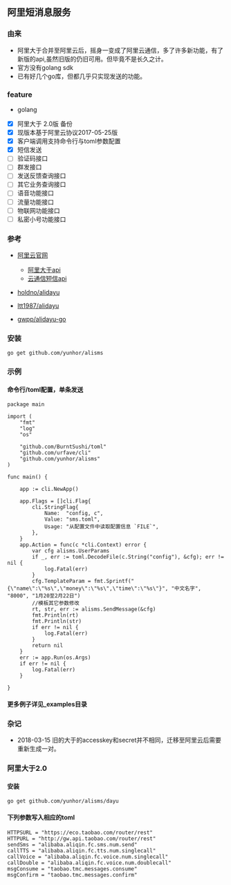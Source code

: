 ## 阿里短消息服务

### 由来

   - 阿里大于合并至阿里云后，摇身一变成了阿里云通信，多了许多新功能，有了新版的api,虽然旧版的仍旧可用。但毕竟不是长久之计。  
   - 官方没有golang sdk
   - 已有好几个go库，但都几乎只实现发送的功能。

### feature
   - golang
   - [x] 阿里大于 2.0版 备份
   - [x] 现版本基于阿里云协议2017-05-25版
   - [x] 客户端调用支持命令行与toml参数配置
   - [x] 短信发送
   - [ ] 验证码接口   
   - [ ] 群发接口
   - [ ] 发送反馈查询接口
   - [ ] 其它业务查询接口
   - [ ] 语音功能接口
   - [ ] 流量功能接口
   - [ ] 物联网功能接口
   - [ ] 私密小号功能接口

### 参考
 
   - [阿里云官网](https://dayu.aliyun.com/?spm=a3142.10677814.0.0.23716ebcliNC2w)

     - [阿里大于api](http://open.taobao.com/doc2/apiDetail.htm?spm=0.0.0.0.bkKKhG&apiId=25450)
     - [云通信短信api](https://help.aliyun.com/document_detail/56189.html?spm=a2c4g.11186623.6.580.bDKh92)

   - [holdno/alidayu](https://github.com/holdno/alidayu)
   - [ltt1987/alidayu](https://github.com/ltt1987/alidayu)
   - [gwpp/alidayu-go](https://github.com/gwpp/alidayu-go)

### 安装

    go get github.com/yunhor/alisms

### 示例
#### 命令行/toml配置，单条发送

```
package main

import (
	"fmt"
	"log"
	"os"

	"github.com/BurntSushi/toml"
	"github.com/urfave/cli"
	"github.com/yunhor/alisms"
)

func main() {

	app := cli.NewApp()

	app.Flags = []cli.Flag{
		cli.StringFlag{
			Name:  "config, c",
			Value: "sms.toml",
			Usage: "从配置文件中读取配置信息 `FILE`",
		},
	}
	app.Action = func(c *cli.Context) error {
		var cfg alisms.UserParams
		if _, err := toml.DecodeFile(c.String("config"), &cfg); err != nil {
			log.Fatal(err)
		}
		cfg.TemplateParam = fmt.Sprintf("{\"name\":\"%s\",\"money\":\"%s\",\"time\":\"%s\"}", "中文名字", "8000", "1月20至2月22日")
		//模板其它参数修改
		rt, str, err := alisms.SendMessage(&cfg)
		fmt.Println(rt)
		fmt.Println(str)
		if err != nil {
			log.Fatal(err)
		}
		return nil
	}
	err := app.Run(os.Args)
	if err != nil {
		log.Fatal(err)
	}

}
```
#### 更多例子详见_examples目录

### 杂记

- 2018-03-15 旧的大于的accesskey和secret并不相同，迁移至阿里云后需要重新生成一对。

### 阿里大于2.0

#### 安装

	go get github.com/yunhor/alisms/dayu
	
#### 下列参数写入相应的toml

	HTTPSURL = "https://eco.taobao.com/router/rest"
	HTTPURL = "http://gw.api.taobao.com/router/rest"
	sendSms = "alibaba.aliqin.fc.sms.num.send"
	callTTS = "alibaba.aliqin.fc.tts.num.singlecall"
	callVoice = "alibaba.aliqin.fc.voice.num.singlecall"
	callDouble = "alibaba.aliqin.fc.voice.num.doublecall"
	msgConsume = "taobao.tmc.messages.consume"
	msgConfirm = "taobao.tmc.messages.confirm"
